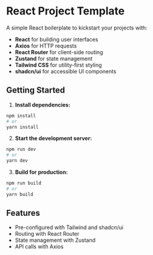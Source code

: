 # React Project Template

A simple React boilerplate to kickstart your projects with:

- **React** for building user interfaces
- **Axios** for HTTP requests
- **React Router** for client-side routing
- **Zustand** for state management
- **Tailwind CSS** for utility-first styling
- **shadcn/ui** for accessible UI components

## Getting Started

1. **Install dependencies:**

```bash
npm install
# or
yarn install
```

2. **Start the development server:**

```bash
npm run dev
# or
yarn dev
```

3. **Build for production:**

```bash
npm run build
# or
yarn build
```

## Features

- Pre-configured with Tailwind and shadcn/ui
- Routing with React Router
- State management with Zustand
- API calls with Axios
